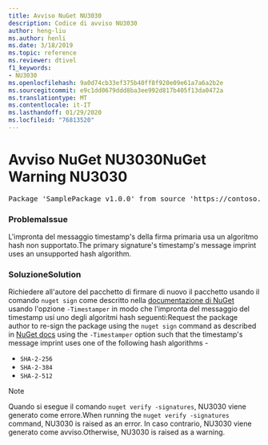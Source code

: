 ```yaml
---
title: Avviso NuGet NU3030
description: Codice di avviso NU3030
author: heng-liu
ms.author: henli
ms.date: 3/18/2019
ms.topic: reference
ms.reviewer: dtivel
f1_keywords:
- NU3030
ms.openlocfilehash: 9a0d74cb33ef375b40ff8f920e09e61a7a6a2b2e
ms.sourcegitcommit: e9c1dd0679ddd8ba3ee992d817b405f13da0472a
ms.translationtype: MT
ms.contentlocale: it-IT
ms.lasthandoff: 01/29/2020
ms.locfileid: "76813520"
---
```

# <a name="nuget-warning-nu3030"></a><span data-ttu-id="9c4cb-103">Avviso NuGet NU3030</span><span class="sxs-lookup"><span data-stu-id="9c4cb-103">NuGet Warning NU3030</span></span>

<pre>Package 'SamplePackage v1.0.0' from source 'https://contoso.com/index.json': The primary signature's timestamp's message imprint uses an unsupported hash algorithm.</pre>

### <a name="issue"></a><span data-ttu-id="9c4cb-104">Problema</span><span class="sxs-lookup"><span data-stu-id="9c4cb-104">Issue</span></span>

<span data-ttu-id="9c4cb-105">L'impronta del messaggio timestamp's della firma primaria usa un algoritmo hash non supportato.</span><span class="sxs-lookup"><span data-stu-id="9c4cb-105">The primary signature's timestamp's message imprint uses an unsupported hash algorithm.</span></span>  


### <a name="solution"></a><span data-ttu-id="9c4cb-106">Soluzione</span><span class="sxs-lookup"><span data-stu-id="9c4cb-106">Solution</span></span>

<span data-ttu-id="9c4cb-107">Richiedere all'autore del pacchetto di firmare di nuovo il pacchetto usando il comando `nuget sign` come descritto nella [documentazione di NuGet](../../create-packages/sign-a-package.md) usando l'opzione `-Timestamper` in modo che l'impronta del messaggio del timestamp usi uno degli algoritmi hash seguenti:</span><span class="sxs-lookup"><span data-stu-id="9c4cb-107">Request the package author to re-sign the package using the `nuget sign` command as described in [NuGet docs](../../create-packages/sign-a-package.md) using the `-Timestamper` option such that the timestamp's message imprint uses one of the following hash algorithms -</span></span>
* `SHA-2-256`
* `SHA-2-384`
* `SHA-2-512`


> [!Note]
> <span data-ttu-id="9c4cb-108">Quando si esegue il comando `nuget verify -signatures`, NU3030 viene generato come errore.</span><span class="sxs-lookup"><span data-stu-id="9c4cb-108">When running the `nuget verify -signatures` command, NU3030 is raised as an error.</span></span> <span data-ttu-id="9c4cb-109">In caso contrario, NU3030 viene generato come avviso.</span><span class="sxs-lookup"><span data-stu-id="9c4cb-109">Otherwise, NU3030 is raised as a warning.</span></span>
